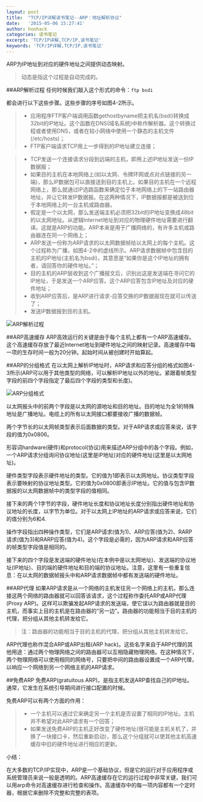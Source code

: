 ```yaml
---
layout: post
title:  "TCP/IP详解读书笔记--ARP：地址解析协议"
date:   '2015-05-06 15:27:41'
author: hoohack
categories: 读书笔记
excerpt: 'TCP/IP详解,TCP/IP,读书笔记'
keywords: 'TCP/IP详解,TCP/IP,读书笔记'
---
```


ARP为IP地址到对应的硬件地址之间提供动态映射。

>动态是指这个过程是自动完成的。

##ARP解析过程
任何时候我们敲入这个形式的命令：`ftp bsdi`

都会进行以下这些步骤。这些步骤的序号如图4-2所示。

> * 应用程序FTP客户端调用函数gethostbyname把主机名(bsdi)转换成32bit的IP地址。这个函数在DNS(域名系统)中称作解析器。这个转换过程或者使用DNS，或者在较小网络中使用一个静态的主机文件(/etc/hosts)；
> * FTP客户端请求TCP用上一步得到的IP地址建立连接；

<!--more-->

> * TCP发送一个连接请求分段到远端的主机，即用上述IP地址发送一份IP数据报；
> * 如果目的主机在本地网络上(如以太网、令牌环网或点对点链接的另一端)，那么IP数据包可以直接送到目的主机上。如果目的主机在一个远程网络上，那么就通过IP选路函数来确定位于本地网络上的下一站路由器地址，并让它转发IP数据报。在这两种情况下，IP数据报都是被送到位于本地网络上的一台主机或路由器。
> * 假定是一个以太网，那么发送端主机必须把32bit的IP地址变换成48bit的以太网地址。从逻辑Internet地址到对应的物理硬件地址需要进行翻译。这就是ARP的功能。ARP本来是用于广播网络的，有许多主机或路由器连在同一个网络上；
> * ARP发送一份称为ARP请求的以太网数据帧给以太网上的每个主机。这个过程称为广播，如图4-2中的虚线所示。ARP请求数据帧中包含目的主机的IP地址(主机名为bsdi)，其意思是“如果你是这个IP地址的拥有者，请回答你的硬件地址。”；
> * 目的主机的ARP层收到这个广播报文后，识别出这是发送端在寻问它的IP地址，于是发送一个ARP应答。这个ARP应答包含IP地址及对应的硬件地址；
> * 收到ARP应答后，是ARP进行请求-应答交换的IP数据报现在就可以传送了；
> * 发送IP数据报到目的主机。

![ARP解析过程](http://7u2eqw.com1.z0.glb.clouddn.com/tcp-ip-illustrated-4-2.png)

##ARP高速缓存
ARP高效运行的关键是由于每个主机上都有一个ARP高速缓存。这个高速缓存存放了最近Internet地址到硬件地址之间的映射记录。高速缓存中每一项的生存时间一般为20分钟。起始时间从被创建时开始算起。

##ARP的分组格式
在以太网上解析IP地址时，ARP请求和应答分组的格式如图4-3所示(ARP可以用于其他类型的网络，可以解析IP地址以外的地址。紧跟着帧类型字段的前四个字段指定了最后四个字段的类型和长度)。

![ARP分组格式](http://7u2eqw.com1.z0.glb.clouddn.com/tcp-ip-illustrated-4-3.png)

以太网报头中的前两个字段是以太网的源地址和目的地址。目的地址为全1的特殊地址是广播地址。电缆上的所有以太网接口都要接收广播的数据帧。

两个字节长的以太网帧类型表示后面数据的类型。对于ARP请求或应答来说，该字段的值为0x0806。

形容词hardware(硬件)和protocol(协议)用来描述ARP分组中的各个字段。例如，一个ARP请求分组询问协议地址(这里是IP地址)对应的硬件地址(这里是以太网地址)。

硬件类型字段表示硬件地址的类型。它的值为1即表示以太网地址。协议类型字段表示要映射的协议地址类型。它的值为0x0800即表示IP地址。它的值与包含IP数据报的以太网数据帧中的类型字段的值相同。

接下来的两个1字节的字段，硬件地址长度和协议地址长度分别指出硬件地址和协议地址的长度，以字节为单位。对于以太网上IP地址的ARP请求或应答来说，它们的值分别为6和4.

操作字段指出四种操作类型，它们是ARP请求(值为1)、ARP应答(值为2)、RARP请求(值为3)和RARP应答(值为4)。这个字段是必需的，因为ARP请求和ARP应答的帧类型字段值是相同的。

接下来的四个字段是发送端的硬件地址(在本例中是以太网地址)、发送端的协议地址(IP地址)、目的端的硬件地址和目的端的协议地址。注意，这里有一些重复信息：在以太网的数据帧报头中和ARP请求数据帧中都有发送端的硬件地址。

##ARP代理
如果ARP请求是从一个网络的主机发往另一个网络上的主机，那么连接这两个网络的路由器就可以回答该请求，这个过程称作委托ARP或ARP代理(Proxy ARP)。这样可以欺骗发起ARP请求的发送端，使它误以为路由器就是目的主机，而事实上目的主机是在路由器的“另一边”。路由器的功能相当于目的主机的代理，把分组从其他主机转发给它。

>注：路由器的功能相当于目的主机的代理，把分组从其他主机转发给它。

ARP代理也称作混合ARP或ARP出租(ARP hack)。这些名字来自于ARP代理的其他用途：通过两个物理网络之间的路由器可以互相隐藏物理网络。在这种情况下，两个物理网络可以使用相同的网络号，只要把中间的路由器设置成一个ARP代理，以响应一个网络到另一个网络主机的ARP请求。

##免费ARP
免费ARP(gratuitous ARP)。是指主机发送ARP查找自己的IP地址。通常，它发生在系统引导期间进行接口配置的时候。

免费ARP可以有两个方面的作用：

> * 一个主机可以通过它来确定另一个主机是否设置了相同的IP地址。主机并不希望对此ARP请求有一个回答；
> * 如果发送免费ARP的主机正好改变了硬件地址(很可能是主机关机了，并换了一块接口卡，然后重新启动)，那么这个分组就可以使其他主机高速缓存中旧的硬件地址进行相应的更新。

小结：

在大多数的TCP/IP实现中，ARP是一个基础协议，但是它的运行对于应用程序或系统管理员来说一般是透明的。ARP高速缓存在它的运行过程中非常关键，我们可以用arp命令对高速缓存进行检查和操作。高速缓存中的每一项内容都有一个定时器，根据它来删除不完整和完整的表项。
